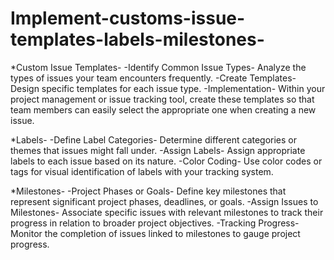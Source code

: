 # Implement-customs-issue-templates-labels-milestones-

*Custom Issue Templates-
-Identify Common Issue Types- Analyze the types of issues your team encounters frequently.
-Create Templates- Design specific templates for each issue type.
-Implementation- Within your project management or issue tracking tool, create these templates so that team members can easily select the appropriate one when creating a new issue.

*Labels-
-Define Label Categories- Determine different categories or themes that issues might fall under.
-Assign Labels- Assign appropriate labels to each issue based on its nature.
-Color Coding- Use color codes or tags for visual identification of labels with your tracking system.

*Milestones-
-Project Phases or Goals- Define key milestones that represent significant project phases, deadlines, or goals.
-Assign Issues to Milestones- Associate specific issues with relevant milestones to track their progress in relation to broader project objectives.
-Tracking Progress- Monitor the completion of issues linked to milestones to gauge project progress.
